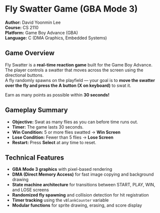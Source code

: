 # Fly Swatter Game (GBA Mode 3)

**Author:** David Yoonmin Lee  
**Course:** CS 2110  
**Platform:** Game Boy Advance (GBA)  
**Language:** C (DMA Graphics, Embedded Systems)



## Game Overview

Fly Swatter is a **real-time reaction game** built for the Game Boy Advance.  
The player controls a swatter that moves across the screen using the directional buttons.  
A fly randomly spawns on the playfield — your goal is to **move the swatter over the fly and press the A button (X on keyboard)** to swat it.

Earn as many points as possible within **30 seconds!**



## Gameplay Summary

- **Objective:** Swat as many flies as you can before time runs out.  
- **Timer:** The game lasts 30 seconds.  
- **Win Condition:** 5 or more flies swatted → **Win Screen**  
- **Lose Condition:** Fewer than 5 flies → **Lose Screen**  
- **Restart:** Press **Select** at any time to reset.



## Technical Features

- **GBA Mode 3 graphics** with pixel-based rendering  
- **DMA (Direct Memory Access)** for fast image copying and background drawing  
- **State machine architecture** for transitions between START, PLAY, WIN, and LOSE screens  
- **Randomized fly spawning** and collision detection for hit registration  
- **Timer tracking** using the `vBlankCounter` variable  
- **Modular functions** for sprite drawing, erasing, and score display  
